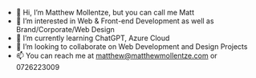 - 👋 Hi, I’m Matthew Mollentze, but you can call me Matt
- 👀 I’m interested in Web & Front-end Development as well as Brand/Corporate/Web Design
- 🌱 I’m currently learning ChatGPT, Azure Cloud 
- 💞️ I’m looking to collaborate on Web Development and Design Projects
- 📫 You can reach me at matthew@matthewmollentze.com or 0726223009
<!---
MatthewMollentze/MatthewMollentze is a ✨ special ✨ repository because its `README.md` appears on my GitHub profile.
--->
